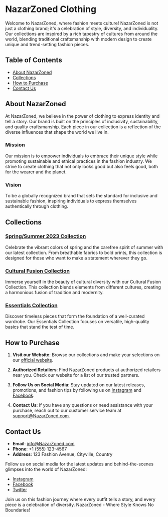 # NazarZoned Clothing

Welcome to NazarZoned, where fashion meets culture! NazarZoned is not just a clothing brand; it's a celebration of style, diversity, and individuality. Our collections are inspired by a rich tapestry of cultures from around the world, blending traditional craftsmanship with modern design to create unique and trend-setting fashion pieces.

## Table of Contents

- [About NazarZoned](#about-NazarZoned)
- [Collections](#collections)
- [How to Purchase](#how-to-purchase)
- [Contact Us](#contact-us)

## About NazarZoned

At NazarZoned, we believe in the power of clothing to express identity and tell a story. Our brand is built on the principles of inclusivity, sustainability, and quality craftsmanship. Each piece in our collection is a reflection of the diverse influences that shape the world we live in.

### Mission

Our mission is to empower individuals to embrace their unique style while promoting sustainable and ethical practices in the fashion industry. We strive to create clothing that not only looks good but also feels good, both for the wearer and the planet.

### Vision

To be a globally recognized brand that sets the standard for inclusive and sustainable fashion, inspiring individuals to express themselves authentically through clothing.

## Collections

### [Spring/Summer 2023 Collection](collections/spring-summer-2023)

Celebrate the vibrant colors of spring and the carefree spirit of summer with our latest collection. From breathable fabrics to bold prints, this collection is designed for those who want to make a statement wherever they go.

### [Cultural Fusion Collection](collections/cultural-fusion)

Immerse yourself in the beauty of cultural diversity with our Cultural Fusion Collection. This collection blends elements from different cultures, creating a harmonious fusion of tradition and modernity.

### [Essentials Collection](collections/essentials)

Discover timeless pieces that form the foundation of a well-curated wardrobe. Our Essentials Collection focuses on versatile, high-quality basics that stand the test of time.

## How to Purchase

1. **Visit our Website**: Browse our collections and make your selections on our [official website](https://www.NazarZoned.com).

2. **Authorized Retailers**: Find NazarZoned products at authorized retailers near you. Check our website for a list of our trusted partners.

3. **Follow Us on Social Media**: Stay updated on our latest releases, promotions, and fashion tips by following us on [Instagram](https://www.instagram.com/NazarZoned) and [Facebook](https://www.facebook.com/NazarZoned).

4. **Contact Us**: If you have any questions or need assistance with your purchase, reach out to our customer service team at [support@NazarZoned.com](mailto:support@NazarZoned.com).

## Contact Us

- **Email**: [info@NazarZoned.com](mailto:info@NazarZoned.com)
- **Phone**: +1 (555) 123-4567
- **Address**: 123 Fashion Avenue, Cityville, Country

Follow us on social media for the latest updates and behind-the-scenes glimpses into the world of NazarZoned:

- [Instagram](https://www.instagram.com/NazarZoned)
- [Facebook](https://www.facebook.com/NazarZoned)
- [Twitter](https://www.twitter.com/NazarZoned)

Join us on this fashion journey where every outfit tells a story, and every piece is a celebration of diversity. NazarZoned - Where Style Knows No Boundaries!
